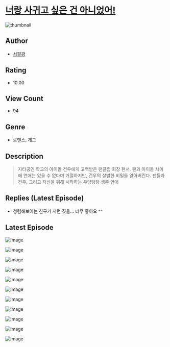 # [너랑 사귀고 싶은 건 아니었어!](https://comic.naver.com/challenge/list?titleId=811323)
![thumbnail](https://image-comic.pstatic.net/user_contents_data/challenge_comic/2023/05/25/318212/upload_3618186244627379767_480x623.jpeg)

## Author
- [서팔광](https://comic.naver.com/artistTitle?id=318212)

## Rating
- 10.00

## View Count
- 94

## Genre
- 로맨스, 개그

## Description
> 자타공인 학교의 아이돌 건우에게 고백받은 팬클럽 회장 현서. 팬과 아이돌 사이에 연애는 있을 수 없다며 거절하지만, 건우의 살벌한 비밀을 알아버린다. 팬들과 건우, 그리고 자신을 위해 시작하는 우당탕탕 생존 연애

## Replies (Latest Episode)
- 청렴해보이는 친구가 저런 짓을… 너무 좋아요 ^^

## Latest Episode
![image](https://image-comic.pstatic.net/user_contents_data/challenge_comic/2023/05/25/318212/upload_7089004704389751088.jpeg)

![image](https://image-comic.pstatic.net/user_contents_data/challenge_comic/2023/05/25/318212/upload_7233680635711731506.jpeg)

![image](https://image-comic.pstatic.net/user_contents_data/challenge_comic/2023/05/25/318212/upload_3919319372601320759.jpeg)

![image](https://image-comic.pstatic.net/user_contents_data/challenge_comic/2023/05/25/318212/upload_3834077745843364196.jpeg)

![image](https://image-comic.pstatic.net/user_contents_data/challenge_comic/2023/05/25/318212/upload_3559363648264155703.jpeg)

![image](https://image-comic.pstatic.net/user_contents_data/challenge_comic/2023/05/25/318212/upload_3991140567330600247.jpeg)

![image](https://image-comic.pstatic.net/user_contents_data/challenge_comic/2023/05/25/318212/upload_7364055428821432422.jpeg)

![image](https://image-comic.pstatic.net/user_contents_data/challenge_comic/2023/05/25/318212/upload_7364292717141243186.jpeg)

![image](https://image-comic.pstatic.net/user_contents_data/challenge_comic/2023/05/25/318212/upload_3546134114663086128.jpeg)

![image](https://image-comic.pstatic.net/user_contents_data/challenge_comic/2023/05/25/318212/upload_7149244924384457572.jpeg)

![image](https://image-comic.pstatic.net/user_contents_data/challenge_comic/2023/05/25/318212/upload_7149245847785846372.jpeg)
